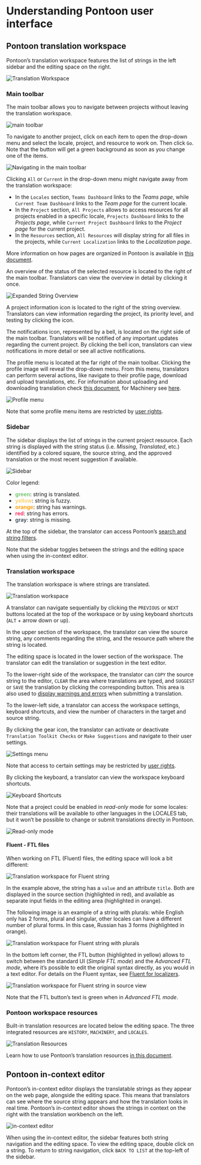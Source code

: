 # Understanding Pontoon user interface

<!-- toc -->

## Pontoon translation workspace

Pontoon’s translation workspace features the list of strings in the left sidebar and the editing space on the right.

![Translation Workspace](/assets/images/pontoon/ui/translation_workspace.png)

### Main toolbar

The main toolbar allows you to navigate between projects without leaving the translation workspace.

![main toolbar](/assets/images/pontoon/ui/main_toolbar.png)

To navigate to another project, click on each item to open the drop-down menu and select the locale, project, and resource to work on. Then click `Go`. Note that the button will get a green background as soon as you change one of the items.

![Navigating in the main toolbar](/assets/images/pontoon/ui/main_nav.png)

Clicking `All` or `Current` in the drop-down menu might navigate away from the translation workspace:
* In the `Locales` section, `Teams Dashboard` links to the *Teams page*, while `Current Team Dashboard` links to the *Team page* for the current locale.
* In the `Project` section, `All Projects` allows to access resources for all projects enabled in a specific locale, `Projects Dashboard` links to the *Projects page*, while `Current Project Dashboard` links to the *Project page* for the current project.
* In the `Resources` section, `All Resources` will display string for all files in the projects, while `Current Localization` links to the *Localization page*.

More information on how pages are organized in Pontoon is available in [this document](teams_projects.md).

An overview of the status of the selected resource is located to the right of the main toolbar. Translators can view the overview in detail by clicking it once.

![Expanded String Overview](/assets/images/pontoon/ui/string_overview.png)

A project information icon is located to the right of the string overview. Translators can view information regarding the project, its priority level, and testing by clicking the icon.

The notifications icon, represented by a bell, is located on the right side of the main toolbar. Translators will be notified of any important updates regarding the current project. By clicking the bell icon, translators can view notifications in more detail or see all active notifications.

The profile menu is located at the far right of the main toolbar. Clicking the profile image will reveal the drop-down menu. From this menu, translators can perform several actions, like navigate to their profile page, download and upload translations, etc. For information about uploading and downloading translation check [this document](translate.md#downloading-and-uploading-translations), for Machinery see [here](resources.md#machinery-tab).

![Profile menu](/assets/images/pontoon/ui/profile_menu.png)

Note that some profile menu items are restricted by [user rights](users.md#user-roles).

### Sidebar

The sidebar displays the list of strings in the current project resource. Each string is displayed with the string status (i.e. *Missing*, *Translated*, etc.) identified by a colored square, the source string, and the approved translation or the most recent suggestion if available.

![Sidebar](/assets/images/pontoon/ui/sidebar.png)

Color legend:
* **<span style="color: #7bc876;">green</span>**: string is translated.
* **<span style="color: #fed271;">yellow</span>**: string is fuzzy.
* **<span style="color: #ffa10f;">orange</span>**: string has warnings.
* **<span style="color: #f36;">red</span>**: string has errors.
* **<span style="color: #4d5967;">gray</span>**: string is missing.

At the top of the sidebar, the translator can access Pontoon’s [search and string filters](search_filters.md).

Note that the sidebar toggles between the strings and the editing space when using the in-context editor.

### Translation workspace

The translation workspace is where strings are translated.

![Translation workspace](/assets/images/pontoon/ui/workspace_standard.png)

A translator can navigate sequentially by clicking the `PREVIOUS` or `NEXT` buttons located at the top of the workspace or by using keyboard shortcuts (`ALT` + arrow down or up).

In the upper section of the workspace, the translator can view the source string, any comments regarding the string, and the resource path where the string is located.

The editing space is located in the lower section of the workspace. The translator can edit the translation or suggestion in the text editor.

To the lower-right side of the workspace, the translator can `COPY` the source string to the editor, `CLEAR` the area where translations are typed, and `SUGGEST` or `SAVE` the translation by clicking the corresponding button. This area is also used to [display warnings and errors](translate.md#quality-checks) when submitting a translation.

To the lower-left side, a translator can access the workspace settings, keyboard shortcuts, and view the number of characters in the target and source string.

By clicking the gear icon, the translator can activate or deactivate `Translation Toolkit Checks` or `Make Suggestions` and navigate to their user settings.

![Settings menu](/assets/images/pontoon/ui/settings.png)

Note that access to certain settings may be restricted by [user rights](users.md#user-roles).

By clicking the keyboard, a translator can view the workspace keyboard shortcuts.

![Keyboard Shortcuts](/assets/images/pontoon/ui/shortcuts.png)

Note that a project could be enabled in *read-only* mode for some locales: their translations will be available to other languages in the LOCALES tab, but it won’t be possible to change or submit translations directly in Pontoon.

![Read-only mode](/assets/images/pontoon/ui/readonly.png)

#### Fluent - FTL files

When working on FTL (Fluent) files, the editing space will look a bit different:

![Translation workspace for Fluent string](/assets/images/pontoon/ui/workspace_ftl.png)

In the example above, the string has a `value` and an attribute `title`. Both are displayed in the source section (highlighted in red), and available as separate input fields in the editing area (highlighted in orange).

The following image is an example of a string with plurals: while English only has 2 forms, plural and singular, other locales can have a different number of plural forms. In this case, Russian has 3 forms (highlighted in orange).

![Translation workspace for Fluent string with plurals](/assets/images/pontoon/ui/workspace_ftl_plurals.png)

In the bottom left corner, the FTL button (highlighted in yellow) allows to switch between the standard UI (*Simple FTL mode*) and the *Advanced FTL mode*, where it’s possible to edit the original syntax directly, as you would in a text editor. For details on the Fluent syntax, see [Fluent for localizers](../fluent/README.md).

![Translation workspace for Fluent string in source view](/assets/images/pontoon/ui/workspace_ftl_sourceview.png)

Note that the FTL button’s text is green when in *Advanced FTL mode*.

### Pontoon workspace resources

Built-in translation resources are located below the editing space. The three integrated resources are `HISTORY`, `MACHINERY`, and `LOCALES`.

![Translation Resources](/assets/images/pontoon/ui/resources.png)

Learn how to use Pontoon’s translation resources [in this document](resources.md).

## Pontoon in-context editor

Pontoon’s in-context editor displays the translatable strings as they appear on the web page, alongside the editing space. This means that translators can see where the source string appears and how the translation looks in real time. Pontoon’s in-context editor shows the strings in context on the right with the translation workbench on the left.

![in-context editor](/assets/images/pontoon/ui/incontext_edit.png)

When using the in-context editor, the sidebar features both string navigation and the editing space. To view the editing space, double click on a string. To return to string navigation, click `BACK TO LIST` at the top-left of the sidebar.
